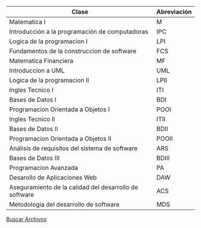 | Clase                                                  | Abreviación |
|--------------------------------------------------------|-------------|
| Matematica I                                           | M           |
| Introducción a la programación de computadoras         | IPC         |
| Logica de la programacion I                            | LPI         |
| Fundamentos de la construccion de software             | FCS         |
| Matematica Financiera                                  | MF          |
| Introduccion a UML                                     | UML         |
| Logica de la programacion II                           | LPII        |
| Ingles Tecnico I                                       | ITI         |
| Bases de Datos I                                       | BDI         |
| Programacion Orientada a Objetos I                     | POOI        |
| Ingles Tecnico II                                      | ITII        |
| Bases de Datos II                                      | BDII        |
| Programacion Orientada a Objetos II                    | POOII       |
| Análisis de requisitos del sistema de software         | ARS         |
| Bases de Datos III                                     | BDIII       |
| Programacion Avanzada                                  | PA          |
| Desarollo de Aplicaciones Web                          | DAW         |
| Aseguramiento de la calidad del desarrollo de software | ACS         |
| Metodologia del desarrollo de software                 | MDS         |

[Buscar Archivos](/Universidad/search)
